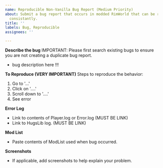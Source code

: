 ```yaml
---
name: Reproducible Non-Vanilla Bug Report (Medium Priority)
about: Submit a bug report that occurs in modded RimWorld that can be reproduced fairly
  consistantly.
title: ''
labels: Bug, Reproducible
assignees: ''

---
```


**Describe the bug**
IMPORTANT: Please first search existing bugs to ensure you are not creating a duplicate bug report.  

* bug description here !!!

**To Reproduce (VERY IMPORTANT)**
Steps to reproduce the behavior:
1. Go to '...'
2. Click on '....'
3. Scroll down to '....'
4. See error

**Error Log**
* Link to contents of Player.log or Error.log (MUST BE LINK)
* Link to HugsLib log. (MUST BE LINK)

**Mod List**
* Paste contents of ModList used when bug occurred.

**Screenshots**
* If applicable, add screenshots to help explain your problem.
